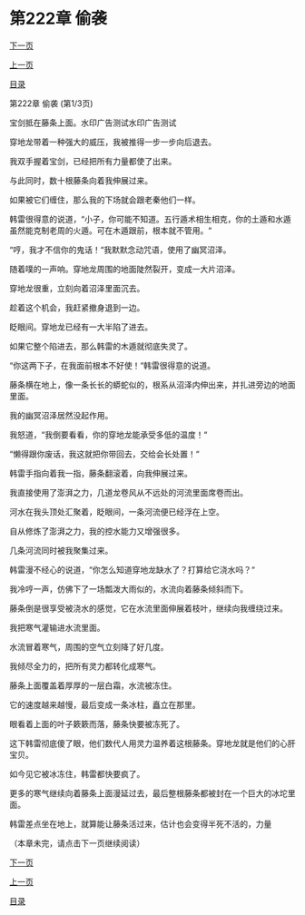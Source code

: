 <h1>第222章    偷袭</h1>
            <div><p><a href="./664_%E7%AC%AC222%E7%AB%A0_%E5%81%B7%E8%A2%AD.md">下一页</a></p><p><a href="./662_%E7%AC%AC221%E7%AB%A0_%E7%A9%BF%E5%9C%B0%E9%BE%99.md">上一页</a></p><p><a href="../">目录</a></p></div>
            <div><p>第222章    偷袭 (第1/3页)</p><p>宝剑抵在藤条上面。水印广告测试水印广告测试</p><p>穿地龙带着一种强大的威压，我被推得一步一步向后退去。</p><p>我双手握着宝剑，已经把所有力量都使了出来。</p><p>与此同时，数十根藤条向着我伸展过来。</p><p>如果被它们缠住，那么我的下场就会跟老秦他们一样。</p><p>韩雷很得意的说道，“小子，你可能不知道。五行遁术相生相克，你的土遁和水遁虽然能克制老周的火遁。可在木遁跟前，根本就不管用。“</p><p>“哼，我才不信你的鬼话！“我默默念动咒语，使用了幽冥沼泽。</p><p>随着噗的一声响。穿地龙周围的地面陡然裂开，变成一大片沼泽。</p><p>穿地龙很重，立刻向着沼泽里面沉去。</p><p>趁着这个机会，我赶紧撤身退到一边。</p><p>眨眼间。穿地龙已经有一大半陷了进去。</p><p>如果它整个陷进去，那么韩雷的木遁就彻底失灵了。</p><p>“你这两下子，在我面前根本不好使！“韩雷很得意的说道。</p><p>藤条横在地上，像一条长长的蟒蛇似的，根系从沼泽内伸出来，并扎进旁边的地面里面。</p><p>我的幽冥沼泽居然没起作用。</p><p>我怒道，“我倒要看看，你的穿地龙能承受多低的温度！“</p><p>“懒得跟你废话，我这就把你带回去，交给会长处置！“</p><p>韩雷手指向着我一指，藤条翻滚着，向我伸展过来。</p><p>我直接使用了澎湃之力，几道龙卷风从不远处的河流里面席卷而出。</p><p>河水在我头顶处汇聚着，眨眼间，一条河流便已经浮在上空。</p><p>自从修炼了澎湃之力，我的控水能力又增强很多。</p><p>几条河流同时被我聚集过来。</p><p>韩雷漫不经心的说道，“你怎么知道穿地龙缺水了？打算给它浇水吗？“</p><p>我冷哼一声，仿佛下了一场瓢泼大雨似的，水流向着藤条倾斜而下。</p><p>藤条倒是很享受被浇水的感觉，它在水流里面伸展着枝叶，继续向我缠绕过来。</p><p>我把寒气灌输进水流里面。</p><p>水流冒着寒气，周围的空气立刻降了好几度。</p><p>我倾尽全力的，把所有灵力都转化成寒气。</p><p>藤条上面覆盖着厚厚的一层白霜，水流被冻住。</p><p>它的速度越来越慢，最后变成一条冰柱，矗立在那里。</p><p>眼看着上面的叶子簌簌而落，藤条快要被冻死了。</p><p>这下韩雷彻底傻了眼，他们数代人用灵力温养着这根藤条。穿地龙就是他们的心肝宝贝。</p><p>如今见它被冰冻住，韩雷都快要疯了。</p><p>更多的寒气继续向着藤条上面漫延过去，最后整根藤条都被封在一个巨大的冰坨里面。</p><p>韩雷差点坐在地上，就算能让藤条活过来，估计也会变得半死不活的，力量</p><p>（本章未完，请点击下一页继续阅读）</p></div>
            <div><p><a href="./664_%E7%AC%AC222%E7%AB%A0_%E5%81%B7%E8%A2%AD.md">下一页</a></p><p><a href="./662_%E7%AC%AC221%E7%AB%A0_%E7%A9%BF%E5%9C%B0%E9%BE%99.md">上一页</a></p><p><a href="../">目录</a></p></div>